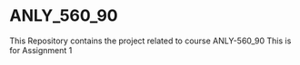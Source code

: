 # ANLY_560_90
This Repository contains the project related to course ANLY-560_90
This is for Assignment 1
